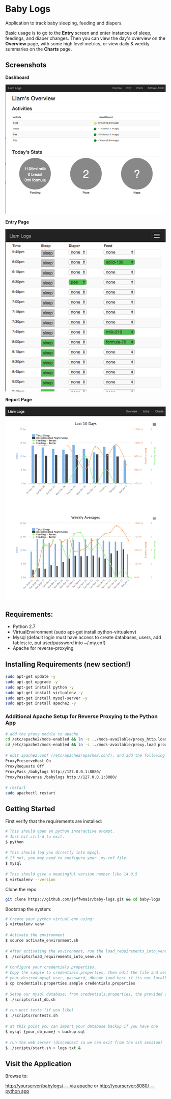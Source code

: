 # Baby Logs
Application to track baby sleeping, feeding and diapers.

Basic usage is to go to the **Entry** screen and enter instances of sleep, feedings, and diaper changes.  Then you can view the day's overview on the **Overview** page, with some high level metrics, or view daily & weekly summaries on the **Charts** page.

## Screenshots

**Dashboard**

![Alt text](/docs/DashboardPage.png)

**Entry Page**

![Alt text](/docs/EntryPage.png)

**Report Page**

![Alt text](/docs/ReportPage.png)

## Requirements:

* Python 2.7
* VirtualEnvironment (sudo apt-get install python-virtualenv)
* Mysql (default login must have access to create databases, users, add tables; ie, put user/password into ~/.my.cnf)
* Apache for reverse-proxying

## Installing Requirements (new section!)
```bash
sudo apt-get update -y
sudo apt-get upgrade -y
sudo apt-get install python -y
sudo apt-get install virtualenv -y
sudo apt-get install mysql-server -y
sudo apt-get install apache2 -y
```

### Additional Apache Setup for Reverse Proxying to the Python App

```bash
# add the proxy module to apache
cd /etc/apache2/mods-enabled && ln -s ../mods-available/proxy_http.load proxy_http.load
cd /etc/apache2/mods-enabled && ln -s ../mods-available/proxy.load proxy.load

# edit apache2.conf (/etc/apache2/apache2.conf), and add the following (replace babylogs with whatever directory you want; ie, http://server/babylogs/):
ProxyPreserveHost On
ProxyRequests Off
ProxyPass /babylogs http://127.0.0.1:8080/
ProxyPassReverse /babylogs http://127.0.0.1:8080/

# restart
sudo apachectl restart
```

## Getting Started

First verify that the requirements are installed:
```bash
# This should open an python interactive prompt. 
# Just hit ctrl-d to exit.
$ python		

# This should log you directly into mysql.  
# If not, you may need to configure your .my.cnf file.
$ mysql

# This should give a meaningful version number like 14.0.5
$ virtualenv --version
```

Clone the repo

```bash
git clone https://github.com/jeffwmair/baby-logs.git && cd baby-logs
```

Bootstrap the system:
```bash
# Create your python virtual env using:
$ virtualenv venv

# Activate the environment
$ source activate_environment.sh

# After activating the environment, run the load_requirements_into_venv script.
$ ./scripts/load_requirements_into_venv.sh

# Configure your credentials.properties.
# Copy the sample to credentials.properties, then edit the file and set
# your desired mysql user, password, dbname (and host if its not localhost)
$ cp credentials.properties.sample credentials.properties

# Setup our mysql database; from credentials.properties, the provided dbname will be created; user will be created and assigned to the db
$ ./scripts/init_db.sh

# run unit tests (if you like)
$ ./scripts/runtests.sh     

# at this point you can import your database backup if you have one
$ mysql {your_db_name} < backup.sql

# run the web server (disconnect so we can exit from the ssh session)
$ ./scripts/start.sh > logs.txt &
```

## Visit the Application
Browse to:

[http://yourserver/babylogs/ -- via apache](http://yourserver/babylogs/)
or
[http://yourserver:8080/ -- python app](http://yourserver:8080/)
